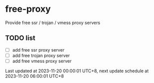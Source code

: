 
# free-proxy
Provide free ssr / trojan / vmess proxy servers


## TODO list
- [ ] add free ssr proxy server
- [ ] add free trojan proxy server
- [ ] add free vmess proxy server

Last updated at 2023-11-20 00:00:01 UTC+8, next update schedule at 2023-11-20 06:00:01 UTC+8

